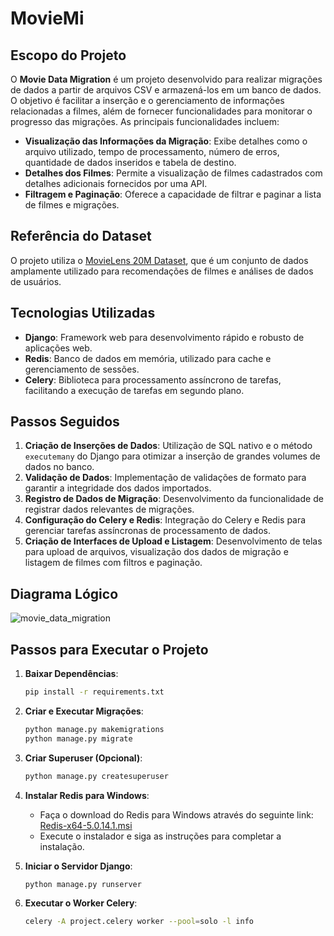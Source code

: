 # MovieMi

## Escopo do Projeto

O **Movie Data Migration** é um projeto desenvolvido para realizar migrações de dados a partir de arquivos CSV e armazená-los em um banco de dados. O objetivo é facilitar a inserção e o gerenciamento de informações relacionadas a filmes, além de fornecer funcionalidades para monitorar o progresso das migrações. As principais funcionalidades incluem:

- **Visualização das Informações da Migração**: Exibe detalhes como o arquivo utilizado, tempo de processamento, número de erros, quantidade de dados inseridos e tabela de destino.
- **Detalhes dos Filmes**: Permite a visualização de filmes cadastrados com detalhes adicionais fornecidos por uma API.
- **Filtragem e Paginação**: Oferece a capacidade de filtrar e paginar a lista de filmes e migrações.

## Referência do Dataset

O projeto utiliza o [MovieLens 20M Dataset](https://grouplens.org/datasets/movielens/20m/), que é um conjunto de dados amplamente utilizado para recomendações de filmes e análises de dados de usuários.

## Tecnologias Utilizadas

- **Django**: Framework web para desenvolvimento rápido e robusto de aplicações web.
- **Redis**: Banco de dados em memória, utilizado para cache e gerenciamento de sessões.
- **Celery**: Biblioteca para processamento assíncrono de tarefas, facilitando a execução de tarefas em segundo plano.

## Passos Seguidos

1. **Criação de Inserções de Dados**: Utilização de SQL nativo e o método `executemany` do Django para otimizar a inserção de grandes volumes de dados no banco.
2. **Validação de Dados**: Implementação de validações de formato para garantir a integridade dos dados importados.
3. **Registro de Dados de Migração**: Desenvolvimento da funcionalidade de registrar dados relevantes de migrações.
4. **Configuração do Celery e Redis**: Integração do Celery e Redis para gerenciar tarefas assíncronas de processamento de dados.
5. **Criação de Interfaces de Upload e Listagem**: Desenvolvimento de telas para upload de arquivos, visualização dos dados de migração e listagem de filmes com filtros e paginação.

## Diagrama Lógico

![movie_data_migration](https://github.com/user-attachments/assets/dc94d6a0-a590-4e8a-a88e-f391b991141b)

## Passos para Executar o Projeto

1. **Baixar Dependências**:
    ```bash
    pip install -r requirements.txt
    ```

2. **Criar e Executar Migrações**:
    ```bash
    python manage.py makemigrations
    python manage.py migrate
    ```

3. **Criar Superuser (Opcional)**:
    ```bash
    python manage.py createsuperuser
    ```

4. **Instalar Redis para Windows**:
    - Faça o download do Redis para Windows através do seguinte link: [Redis-x64-5.0.14.1.msi](https://github.com/tporadowski/redis/releases/download/v5.0.14.1/Redis-x64-5.0.14.1.msi)
    - Execute o instalador e siga as instruções para completar a instalação.

5. **Iniciar o Servidor Django**:
    ```bash
    python manage.py runserver
    ```

6. **Executar o Worker Celery**:
    ```bash
    celery -A project.celery worker --pool=solo -l info
    ```
